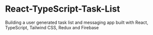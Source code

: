 # React-TypeScript-Task-List
Building a user generated task list and messaging app built with React, TypeScript, Tailwind CSS, Redux and Firebase
